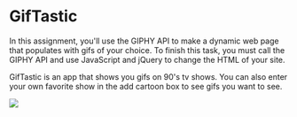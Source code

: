# GifTastic

In this assignment, you'll use the GIPHY API to make a dynamic web page that populates with gifs of your choice. To finish this task, you must call the GIPHY API and use JavaScript and jQuery to change the HTML of your site.


GifTastic is an app that shows you gifs on 90's tv shows. You can also enter your own favorite show in the add cartoon box to see gifs you want to see.

![](images/Readme.md%20image.png)